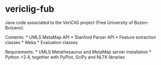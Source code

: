 # vericlig-fub

Java code associated to the VeriCliG project (Free University of Bozen-Bolzano).

Contents:
    * UMLS MetaMap API 
    * Stanford Parser API
    * Feature extraction classes
    * Weka
    * Evaluation classes

Requirements: 
    * UMLS Metathesaurus and MetaMap server installation 
    * Python >2.4, together with PyPlot, SciPy and NLTK libraries
